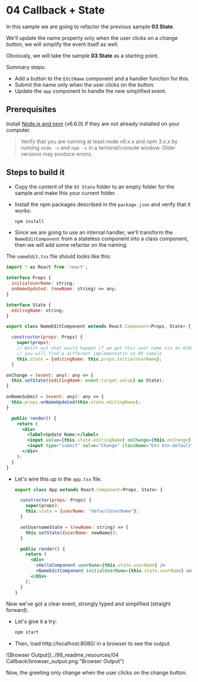 # 04 Callback + State

In this sample we are going to refactor the previous sample **03 State**.

We'll update the name property only when the user clicks on
a _change_ button, we will simplify the event itself as well.

Obviously, we will take the sample **03 State** as a starting point.

Summary steps:

- Add a button to the `EditName` component and a handler function for this.
- Submit the name only when the user clicks on the button.
- Update the `app` component to handle the new simplified event.

## Prerequisites

Install [Node.js and npm](https://nodejs.org/en/) (v6.6.0) if they are not already installed on your computer.

> Verify that you are running at least node v6.x.x and npm 3.x.x by running `node -v` and `npm -v` in a terminal/console window. Older versions may produce errors.

## Steps to build it

- Copy the content of the `03 State` folder to an empty folder for the sample
and make this your current folder.

- Install the npm packages described in the `package.json` and verify that it works:

  ```bash
  npm install
  ```

- Since we are going to use an internal handler, we'll transform the `NameEditComponent`
from a stateless component into a class component, then we will add some refactor on the naming.

 The `nameEdit.tsx` file should looks like this:

  ```jsx
  import * as React from 'react';

  interface Props {
    initialUserName: string;
    onNameUpdated: (newName: string) => any;
  }

  interface State {
    editingName: string;
  }

  export class NameEditComponent extends React.Component<Props, State> {

    constructor(props: Props) {
      super(props);
      // Watch out what would happen if we get this user name via an AJAX callback
      // you will find a different implementatin on 05 sample
      this.state = {editingName: this.props.initialUserName};
    }

  onChange = (event: any): any => {
    this.setState({editingName: event.target.value} as State);
  }

  onNameSubmit = (event: any): any => {
    this.props.onNameUpdated(this.state.editingName);
  }

    public render() {
      return (
        <div>
          <label>Update Name:</label>
          <input value={this.state.editingName} onChange={this.onChange} />
          <input type="submit" value="Change" className="btn btn-default" onClick={this.onNameSubmit} />
        </div>
      );
    }
  }
  ```

- Let's wire this up in the `app.tsx` file.

  ```jsx
  export class App extends React.Component<Props, State> {

    constructor(props: Props) {
      super(props);
      this.state = {userName: "defaultUserName"};
    }

    setUsernameState = (newName: string) => {
      this.setState({userName: newName});
    }

    public render() {
      return (
        <div>
          <HelloComponent userName={this.state.userName} />
          <NameEditComponent initialUserName={this.state.userName} onNameUpdated={this.setUsernameState} />
        </div>
      );
    }
  }
  ```

 Now we've got a clear event, strongly typed and simplified (straight forward).

- Let's give it a try:

  ```bash
  npm start
  ```

- Then, load http://localhost:8080/ in a browser to see the output.

 ![Browser Output](../99_readme_resources/04 Callback/browser_output.png "Browser Output")

 Now, the greeting only change when the user clicks on the change button.